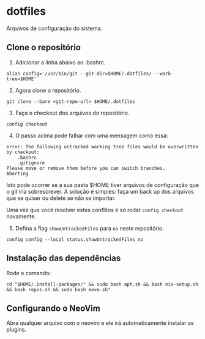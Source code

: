 # dotfiles
Arquivos de configuração do sistema.

## Clone o repositório

1. Adicionar a linha abaixo ao .bashrc.

```
alias config='/usr/bin/git --git-dir=$HOME/.dotfiles/ --work-tree=$HOME'
```

2. Agora clone o repositório.

```
git clone --bare <git-repo-url> $HOME/.dotfiles
```

3. Faça o checkout dos arquivos do repositório.

```
config checkout
```

4. O passo acima pode falhar com uma mensagem como essa:

```
error: The following untracked working tree files would be overwritten by checkout:
    .bashrc
    .gitignore
Please move or remove them before you can switch branches.
Aborting
```

Isto pode ocorrer se a sua pasta $HOME tiver arquivos de configuração que o git
iria sobrescrever. A solução é simples: faça um back up dos arquivos que se
quiser ou delete se não se importar.

Uma vez que você resolver estes conflitos é só rodar `config checkout`
novamente.

5. Defina a flag `showUntrackedFiles` para `no` neste repositório.

```
config config --local status.showUntrackedFiles no
```

## Instalação das dependências

Rode o comando:

```
cd "$HOME/.install-packages/" && sudo bash apt.sh && bash nix-setup.sh && bash repos.sh && sudo bash move.sh"
```

## Configurando o NeoVim

Abra qualquer arquivo com o neovim e ele irá automaticamente instalar os plugins.
